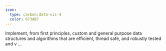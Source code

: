 ```yaml
---
icon:
  type: carbon:data-vis-4
  color: 673AB7
---
```


Implement, from first principles, custom and general purpose data structures and algorithms that are efficient, thread safe, and robustly tested and v ... 
